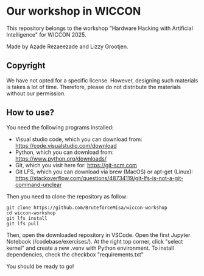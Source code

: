 # Our workshop in WICCON

This repository belongs to the workshop "Hardware Hacking with Artificial Intelligence" for WICCON 2025. 

Made by Azade Rezaeezade and Lizzy Grootjen.

## Copyright
We have not opted for a specific license. However, designing such materials is takes a lot of time. Therefore, please do not distribute the materials without our permission.

## How to use?
You need the following programs installed:
- Visual studio code, which you can download from: https://code.visualstudio.com/download
- Python, which you can download from: https://www.python.org/downloads/
- Git, which you visit here for: https://git-scm.com 
- Git LFS, which you can download via brew (MacOS) or apt-get (Linux): https://stackoverflow.com/questions/48734119/git-lfs-is-not-a-git-command-unclear

Then you need to clone the repository as follow:
~~~
git clone https://github.com/BruteforceMisa/wiccon-workshop
cd wiccon-workshop
git lfs install
git lfs pull
~~~

Then, open the downloaded repository in VSCode.
Open the first Jupyter Notebook (/codebase/exercises/). 
At the right top corner, click "select kernel" and create a new .venv with Python environment.
To install dependencies, check the checkbox "requirements.txt"

You should be ready to go!
